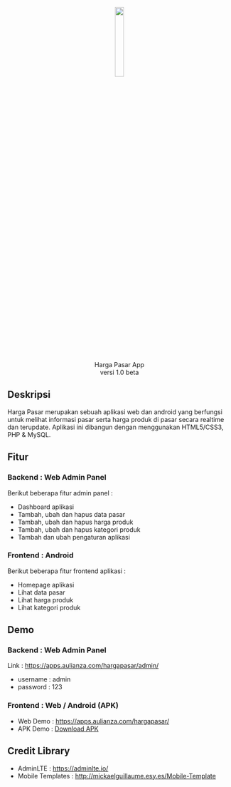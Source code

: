 <p align="center"><img src="https://apps.aulianza.com/hargapasar/icon/icon.png" width="20%"></p>

<p align="center">
<a>Harga Pasar App</a><br>
<a>versi 1.0 beta</a>
</p>

## Deskripsi

Harga Pasar merupakan sebuah aplikasi web dan android yang berfungsi untuk melihat informasi pasar serta harga produk di pasar secara realtime dan terupdate. Aplikasi ini dibangun dengan menggunakan HTML5/CSS3, PHP & MySQL.

## Fitur 

### Backend : Web Admin Panel
Berikut beberapa fitur admin panel :

- Dashboard aplikasi
- Tambah, ubah dan hapus data pasar
- Tambah, ubah dan hapus harga produk
- Tambah, ubah dan hapus kategori produk
- Tambah dan ubah pengaturan aplikasi 

### Frontend : Android
Berikut beberapa fitur frontend aplikasi :

- Homepage aplikasi
- Lihat data pasar
- Lihat harga produk
- Lihat kategori produk 

## Demo 

### Backend : Web Admin Panel

Link : https://apps.aulianza.com/hargapasar/admin/

- username : admin
- password : 123

### Frontend : Web / Android (APK)

- Web Demo : https://apps.aulianza.com/hargapasar/
- APK Demo : [Download APK](https://bit.ly/harga-pasar)


## Credit Library

- AdminLTE : https://adminlte.io/
- Mobile Templates : http://mickaelguillaume.esy.es/Mobile-Template
